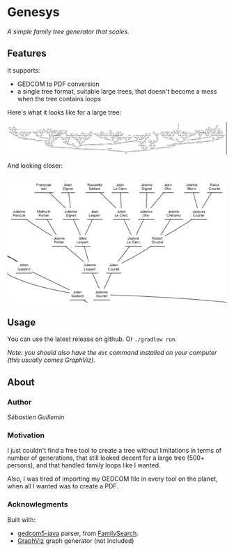# Genesys

*A simple family tree generator that scales.*

## Features

It supports:
* GEDCOM to PDF conversion
* a single tree format, suitable large trees, that doesn't become a mess when the tree contains loops

Here's what it looks like for a large tree:

![](screenshots/global_tree.png)

And looking closer:

![](screenshots/tree_detail.png)

## Usage

You can use the latest release on github.
Or `./gradlew run`.

*Note: you should also have the `dot` command installed on your computer (this usually comes GraphViz).*

## About

### Author

*Sébastien Guillemin*

### Motivation

I just couldn't find a free tool to create a tree without limitations in terms of number of generations, that still
looked decent for a large tree (500+ persons), and that handled family loops like I wanted.

Also, I was tired of
importing my GEDCOM file in every tool on the planet, when all I wanted was to create a PDF.

### Acknowlegments

Built with:
* [gedcom5-java](https://github.com/FamilySearch/gedcom5-java) parser, from [FamilySearch](https://github.com/FamilySearch/).
* [GraphViz](https://graphviz.org/) graph generator (not included)
